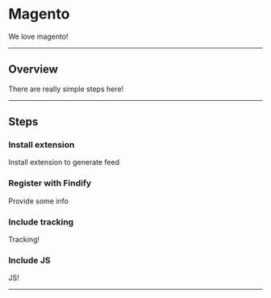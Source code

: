 # Magento

We love magento!

---

## Overview 

There are really simple steps here!

---

## Steps

### Install extension

Install extension to generate feed

### Register with Findify

Provide some info

### Include tracking

Tracking!

### Include JS

JS!

---